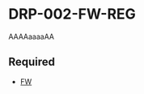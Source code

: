 # DRP-002-FW-REG

AAAAaaaaAA

## Required

- [FW](https://github.com/STMicroelectronics/STM32CubeG0.git)
